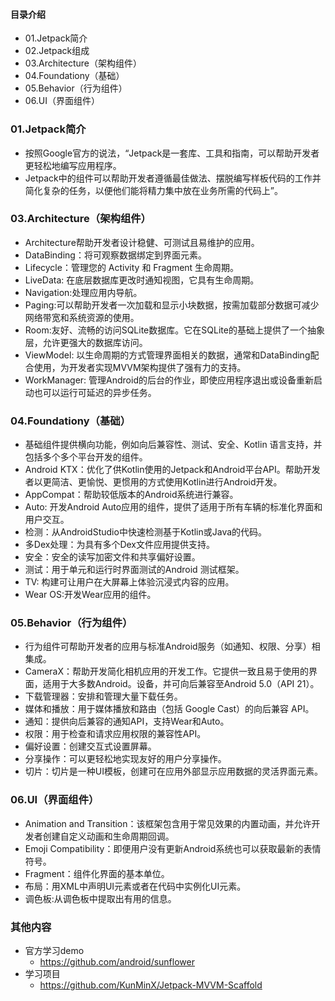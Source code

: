 #### 目录介绍
- 01.Jetpack简介
- 02.Jetpack组成
- 03.Architecture（架构组件）
- 04.Foundationy（基础）
- 05.Behavior（行为组件）
- 06.UI（界面组件）



### 01.Jetpack简介
- 按照Google官方的说法，“Jetpack是一套库、工具和指南，可以帮助开发者更轻松地编写应用程序。
- Jetpack中的组件可以帮助开发者遵循最佳做法、摆脱编写样板代码的工作并简化复杂的任务，以便他们能将精力集中放在业务所需的代码上”。



### 03.Architecture（架构组件）
- Architecture帮助开发者设计稳健、可测试且易维护的应用。
- DataBinding：将可观察数据绑定到界面元素。
- Lifecycle：管理您的 Activity 和 Fragment 生命周期。
- LiveData: 在底层数据库更改时通知视图，它具有生命周期。
- Navigation:处理应用内导航。
- Paging:可以帮助开发者一次加载和显示小块数据，按需加载部分数据可减少网络带宽和系统资源的使用。
- Room:友好、流畅的访问SQLite数据库。它在SQLite的基础上提供了一个抽象层，允许更强大的数据库访问。
- ViewModel: 以生命周期的方式管理界面相关的数据，通常和DataBinding配合使用，为开发者实现MVVM架构提供了强有力的支持。
- WorkManager: 管理Android的后台的作业，即使应用程序退出或设备重新启动也可以运行可延迟的异步任务。



### 04.Foundationy（基础）
- 基础组件提供横向功能，例如向后兼容性、测试、安全、Kotlin 语言支持，并包括多个多个平台开发的组件。
- Android KTX：优化了供Kotlin使用的Jetpack和Android平台API。帮助开发者以更简洁、更愉悦、更惯用的方式使用Kotlin进行Android开发。
- AppCompat：帮助较低版本的Android系统进行兼容。
- Auto: 开发Android Auto应用的组件，提供了适用于所有车辆的标准化界面和用户交互。
- 检测：从AndroidStudio中快速检测基于Kotlin或Java的代码。
- 多Dex处理：为具有多个Dex文件应用提供支持。
- 安全：安全的读写加密文件和共享偏好设置。
- 测试：用于单元和运行时界面测试的Android 测试框架。
- TV: 构建可让用户在大屏幕上体验沉浸式内容的应用。
- Wear OS:开发Wear应用的组件。



### 05.Behavior（行为组件）
- 行为组件可帮助开发者的应用与标准Android服务（如通知、权限、分享）相集成。
- CameraX：帮助开发简化相机应用的开发工作。它提供一致且易于使用的界面，适用于大多数Android。设备，并可向后兼容至Android 5.0（API 21）。
- 下载管理器：安排和管理大量下载任务。
- 媒体和播放：用于媒体播放和路由（包括 Google Cast）的向后兼容 API。
- 通知：提供向后兼容的通知API，支持Wear和Auto。
- 权限：用于检查和请求应用权限的兼容性API。
- 偏好设置：创建交互式设置屏幕。
- 分享操作：可以更轻松地实现友好的用户分享操作。
- 切片：切片是一种UI模板，创建可在应用外部显示应用数据的灵活界面元素。



### 06.UI（界面组件）
- Animation and Transition：该框架包含用于常见效果的内置动画，并允许开发者创建自定义动画和生命周期回调。
- Emoji Compatibility：即便用户没有更新Android系统也可以获取最新的表情符号。
- Fragment：组件化界面的基本单位。
- 布局：用XML中声明UI元素或者在代码中实例化UI元素。
- 调色板:从调色板中提取出有用的信息。



### 其他内容
- 官方学习demo
    - https://github.com/android/sunflower
- 学习项目
    - https://github.com/KunMinX/Jetpack-MVVM-Scaffold






